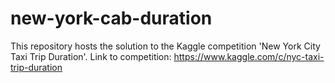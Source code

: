 # new-york-cab-duration
This repository hosts the solution to the Kaggle competition 'New York City Taxi Trip Duration'. Link to competition: https://www.kaggle.com/c/nyc-taxi-trip-duration
